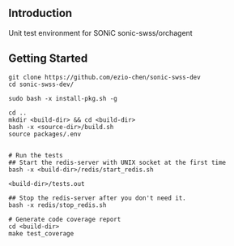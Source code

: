 ## Introduction
Unit test environment for SONiC sonic-swss/orchagent

## Getting Started
```
git clone https://github.com/ezio-chen/sonic-swss-dev
cd sonic-swss-dev/

sudo bash -x install-pkg.sh -g

cd ..
mkdir <build-dir> && cd <build-dir>
bash -x <source-dir>/build.sh
source packages/.env


# Run the tests
## Start the redis-server with UNIX socket at the first time
bash -x <build-dir>/redis/start_redis.sh

<build-dir>/tests.out

## Stop the redis-server after you don't need it.
bash -x redis/stop_redis.sh

# Generate code coverage report
cd <build-dir>
make test_coverage